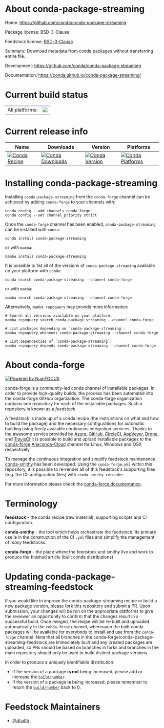 About conda-package-streaming
=============================

Home: https://github.com/conda/conda-package-streaming

Package license: BSD-3-Clause

Feedstock license: [BSD-3-Clause](https://github.com/conda-forge/conda-package-streaming-feedstock/blob/main/LICENSE.txt)

Summary: Download metadata from conda packages without transferring entire file.

Development: https://github.com/conda/conda-package-streaming

Documentation: https://conda.github.io/conda-package-streaming/

Current build status
====================


<table><tr><td>All platforms:</td>
    <td>
      <a href="https://dev.azure.com/conda-forge/feedstock-builds/_build/latest?definitionId=16643&branchName=main">
        <img src="https://dev.azure.com/conda-forge/feedstock-builds/_apis/build/status/conda-package-streaming-feedstock?branchName=main">
      </a>
    </td>
  </tr>
</table>

Current release info
====================

| Name | Downloads | Version | Platforms |
| --- | --- | --- | --- |
| [![Conda Recipe](https://img.shields.io/badge/recipe-conda--package--streaming-green.svg)](https://anaconda.org/conda-forge/conda-package-streaming) | [![Conda Downloads](https://img.shields.io/conda/dn/conda-forge/conda-package-streaming.svg)](https://anaconda.org/conda-forge/conda-package-streaming) | [![Conda Version](https://img.shields.io/conda/vn/conda-forge/conda-package-streaming.svg)](https://anaconda.org/conda-forge/conda-package-streaming) | [![Conda Platforms](https://img.shields.io/conda/pn/conda-forge/conda-package-streaming.svg)](https://anaconda.org/conda-forge/conda-package-streaming) |

Installing conda-package-streaming
==================================

Installing `conda-package-streaming` from the `conda-forge` channel can be achieved by adding `conda-forge` to your channels with:

```
conda config --add channels conda-forge
conda config --set channel_priority strict
```

Once the `conda-forge` channel has been enabled, `conda-package-streaming` can be installed with `conda`:

```
conda install conda-package-streaming
```

or with `mamba`:

```
mamba install conda-package-streaming
```

It is possible to list all of the versions of `conda-package-streaming` available on your platform with `conda`:

```
conda search conda-package-streaming --channel conda-forge
```

or with `mamba`:

```
mamba search conda-package-streaming --channel conda-forge
```

Alternatively, `mamba repoquery` may provide more information:

```
# Search all versions available on your platform:
mamba repoquery search conda-package-streaming --channel conda-forge

# List packages depending on `conda-package-streaming`:
mamba repoquery whoneeds conda-package-streaming --channel conda-forge

# List dependencies of `conda-package-streaming`:
mamba repoquery depends conda-package-streaming --channel conda-forge
```


About conda-forge
=================

[![Powered by
NumFOCUS](https://img.shields.io/badge/powered%20by-NumFOCUS-orange.svg?style=flat&colorA=E1523D&colorB=007D8A)](https://numfocus.org)

conda-forge is a community-led conda channel of installable packages.
In order to provide high-quality builds, the process has been automated into the
conda-forge GitHub organization. The conda-forge organization contains one repository
for each of the installable packages. Such a repository is known as a *feedstock*.

A feedstock is made up of a conda recipe (the instructions on what and how to build
the package) and the necessary configurations for automatic building using freely
available continuous integration services. Thanks to the awesome service provided by
[Azure](https://azure.microsoft.com/en-us/services/devops/), [GitHub](https://github.com/),
[CircleCI](https://circleci.com/), [AppVeyor](https://www.appveyor.com/),
[Drone](https://cloud.drone.io/welcome), and [TravisCI](https://travis-ci.com/)
it is possible to build and upload installable packages to the
[conda-forge](https://anaconda.org/conda-forge) [Anaconda-Cloud](https://anaconda.org/)
channel for Linux, Windows and OSX respectively.

To manage the continuous integration and simplify feedstock maintenance
[conda-smithy](https://github.com/conda-forge/conda-smithy) has been developed.
Using the ``conda-forge.yml`` within this repository, it is possible to re-render all of
this feedstock's supporting files (e.g. the CI configuration files) with ``conda smithy rerender``.

For more information please check the [conda-forge documentation](https://conda-forge.org/docs/).

Terminology
===========

**feedstock** - the conda recipe (raw material), supporting scripts and CI configuration.

**conda-smithy** - the tool which helps orchestrate the feedstock.
                   Its primary use is in the construction of the CI ``.yml`` files
                   and simplify the management of *many* feedstocks.

**conda-forge** - the place where the feedstock and smithy live and work to
                  produce the finished article (built conda distributions)


Updating conda-package-streaming-feedstock
==========================================

If you would like to improve the conda-package-streaming recipe or build a new
package version, please fork this repository and submit a PR. Upon submission,
your changes will be run on the appropriate platforms to give the reviewer an
opportunity to confirm that the changes result in a successful build. Once
merged, the recipe will be re-built and uploaded automatically to the
`conda-forge` channel, whereupon the built conda packages will be available for
everybody to install and use from the `conda-forge` channel.
Note that all branches in the conda-forge/conda-package-streaming-feedstock are
immediately built and any created packages are uploaded, so PRs should be based
on branches in forks and branches in the main repository should only be used to
build distinct package versions.

In order to produce a uniquely identifiable distribution:
 * If the version of a package **is not** being increased, please add or increase
   the [``build/number``](https://docs.conda.io/projects/conda-build/en/latest/resources/define-metadata.html#build-number-and-string).
 * If the version of a package **is** being increased, please remember to return
   the [``build/number``](https://docs.conda.io/projects/conda-build/en/latest/resources/define-metadata.html#build-number-and-string)
   back to 0.

Feedstock Maintainers
=====================

* [@dholth](https://github.com/dholth/)

